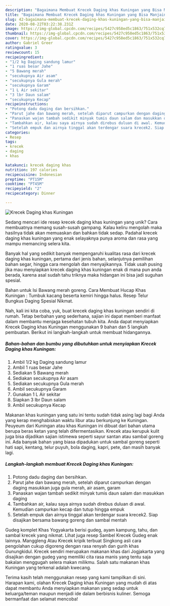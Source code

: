 ```yaml
---
description: "Bagaimana Membuat Krecek Daging khas Kuningan yang Bisa Manjain Lidah"
title: "Bagaimana Membuat Krecek Daging khas Kuningan yang Bisa Manjain Lidah"
slug: 42-bagaimana-membuat-krecek-daging-khas-kuningan-yang-bisa-manjain-lidah
date: 2020-08-22T03:22:38.231Z
image: https://img-global.cpcdn.com/recipes/5427c958ed5c1863/751x532cq70/krecek-daging-khas-kuningan-foto-resep-utama.jpg
thumbnail: https://img-global.cpcdn.com/recipes/5427c958ed5c1863/751x532cq70/krecek-daging-khas-kuningan-foto-resep-utama.jpg
cover: https://img-global.cpcdn.com/recipes/5427c958ed5c1863/751x532cq70/krecek-daging-khas-kuningan-foto-resep-utama.jpg
author: Gabriel Greer
ratingvalue: 3
reviewcount: 15
recipeingredient:
- "1/2 kg Daging sandung lamur"
- "1 ruas besar Jahe"
- "5 Bawang merah"
- "secukupnya Air asam"
- "secukupnya Gula merah"
- "secukupnya Garam"
- "1 L Air sekitar"
- "3 lbr Daun salam"
- "secukupnya Kecap"
recipeinstructions:
- "Potong dadu daging dan bersihkan."
- "Parut jahe dan bawang merah, setelah diparut campurkan dengan daging masukkan juga gula merah, air asam, garam"
- "Panaskan wajan tambah sedikit minyak tumis daun salam dan masukkan daging"
- "Tambahkan air, kalau saya airnya sudah direbus duluan di awal. Kemudian campurkan kecap dan tutup hingga empuk"
- "Setelah empuk dan airnya tinggal akan terdengar suara krecek2. Siap disajikan bersama bawang goreng dan sambal mentah"
categories:
- Resep
tags:
- krecek
- daging
- khas

katakunci: krecek daging khas 
nutrition: 197 calories
recipecuisine: Indonesian
preptime: "PT15M"
cooktime: "PT45M"
recipeyield: "2"
recipecategory: Dinner

---
```



![Krecek Daging khas Kuningan](https://img-global.cpcdn.com/recipes/5427c958ed5c1863/751x532cq70/krecek-daging-khas-kuningan-foto-resep-utama.jpg)

Sedang mencari ide resep krecek daging khas kuningan yang unik? Cara membuatnya memang susah-susah gampang. Kalau keliru mengolah maka hasilnya tidak akan memuaskan dan bahkan tidak sedap. Padahal krecek daging khas kuningan yang enak selayaknya punya aroma dan rasa yang mampu memancing selera kita.

Banyak hal yang sedikit banyak mempengaruhi kualitas rasa dari krecek daging khas kuningan, pertama dari jenis bahan, selanjutnya pemilihan bahan segar, hingga cara mengolah dan menyajikannya. Tidak usah pusing jika mau menyiapkan krecek daging khas kuningan enak di mana pun anda berada, karena asal sudah tahu triknya maka hidangan ini bisa jadi suguhan spesial.

Bahan untuk Isi Bawang merah goreng. Cara Membuat Hucap Khas Kuningan : Tumbuk kacang beserta kemiri hingga halus. Resep Telur Bungkus Daging Spesial Nikmat.


Nah, kali ini kita coba, yuk, buat krecek daging khas kuningan sendiri di rumah. Tetap berbahan yang sederhana, sajian ini dapat memberi manfaat dalam membantu menjaga kesehatan tubuh kita. Anda dapat menyiapkan Krecek Daging khas Kuningan menggunakan 9 bahan dan 5 langkah pembuatan. Berikut ini langkah-langkah untuk membuat hidangannya.

<!--inarticleads1-->

##### Bahan-bahan dan bumbu yang dibutuhkan untuk menyiapkan Krecek Daging khas Kuningan:

1. Ambil 1/2 kg Daging sandung lamur
1. Ambil 1 ruas besar Jahe
1. Sediakan 5 Bawang merah
1. Sediakan secukupnya Air asam
1. Sediakan secukupnya Gula merah
1. Ambil secukupnya Garam
1. Gunakan 1 L Air sekitar
1. Siapkan 3 lbr Daun salam
1. Ambil secukupnya Kecap


Makanan khas kuningan yang satu ini tentu sudah tidak asing lagi bagi Anda yang kerap menghabiskan waktu libur atau berkunjung ke Kuningan. Peuyeum dari Kuningan atau khas Kuningan ini dibuat dari bahan utama berupa beras ketan yang telah difermentasikan. Krecek atau kerupuk kulit juga bisa dijadikan sajian istimewa seperti sayur santan atau sambal goreng ini. Ada banyak bahan yang biasa dipadukan untuk sambal goreng seperti hati sapi, kentang, telur puyuh, bola daging, kapri, pete, dan masih banyak lagi. 

<!--inarticleads2-->

##### Langkah-langkah membuat Krecek Daging khas Kuningan:

1. Potong dadu daging dan bersihkan.
1. Parut jahe dan bawang merah, setelah diparut campurkan dengan daging masukkan juga gula merah, air asam, garam
1. Panaskan wajan tambah sedikit minyak tumis daun salam dan masukkan daging
1. Tambahkan air, kalau saya airnya sudah direbus duluan di awal. Kemudian campurkan kecap dan tutup hingga empuk
1. Setelah empuk dan airnya tinggal akan terdengar suara krecek2. Siap disajikan bersama bawang goreng dan sambal mentah


Gudeg komplet Khas Yogyakarta berisi gudeg, ayam kampung, tahu, dan sambal krecek yang nikmat. Lihat juga resep Sambel Krecek Gudeg enak lainnya. Manggleng Atau Krecek kripik terbuat Singkong asli cara pengolahan cukup digoreng dengan rasa renyah dan gurih khas Gunungkidul. Krecek sendiri merupakan makanan khas dari Jogjakarta yang disajikan dengan gudeg yang memiliki cita rasa manis yang tentu saja bakalan menggugah selera makan milikmu. Salah satu makanan khas Kuningan yang terkenal adalah kwecang. 

Terima kasih telah menggunakan resep yang kami tampilkan di sini. Harapan kami, olahan Krecek Daging khas Kuningan yang mudah di atas dapat membantu Anda menyiapkan makanan yang sedap untuk keluarga/teman maupun menjadi ide dalam berbisnis kuliner. Semoga bermanfaat dan selamat mencoba!
